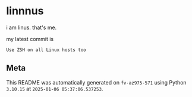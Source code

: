 # linnnus

i am linus. that's me.

my latest commit is

```
Use ZSH on all Linux hosts too
```

## Meta

This README was automatically generated on `fv-az975-571` using Python
`3.10.15` at `2025-01-06 05:37:06.537253`.
